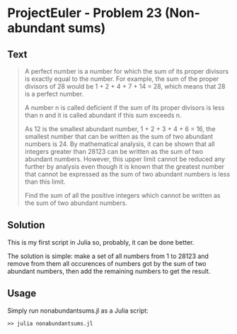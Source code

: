 # ProjectEuler - Problem 23 (Non-abundant sums)
## Text
> A perfect number is a number for which the sum of its proper divisors is exactly equal to the number. For example, the sum of the proper divisors of 28 would be 1 + 2 + 4 + 7 + 14 = 28, which means that 28 is a perfect number.
>
> A number n is called deficient if the sum of its proper divisors is less than n and it is called abundant if this sum exceeds n.
>
> As 12 is the smallest abundant number, 1 + 2 + 3 + 4 + 6 = 16, the smallest number that can be written as the sum of two abundant numbers is 24. By mathematical analysis, it can be shown that all integers greater than 28123 can be written as the sum of two abundant numbers. However, this upper limit cannot be reduced any further by analysis even though it is known that the greatest number that cannot be expressed as the sum of two abundant numbers is less than this limit.
>
> Find the sum of all the positive integers which cannot be written as the sum of two abundant numbers.

## Solution
This is my first script in Julia so, probably, it can be done better.

The solution is simple: make a set of all numbers from 1 to 28123 and remove from them all occurences of numbers got by the sum of two abundant numbers, then add the remaining numbers to get the result.

## Usage
Simply run nonabundantsums.jl as a Julia script:
```
>> julia nonabundantsums.jl
```
